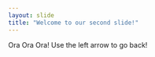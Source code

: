 ```yaml
---
layout: slide
title: "Welcome to our second slide!"
---
```

Ora Ora Ora!
Use the left arrow to go back!